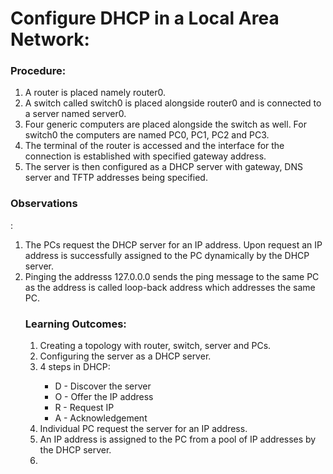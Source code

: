 <h1>Configure DHCP in a Local Area Network:</h1>

<h3>Procedure:</h3>
<ol>
<li>A router is placed namely router0.</li>
<li>A switch called switch0 is placed alongside router0 and is connected to a server named server0.</li>
<li>Four generic computers are placed alongside the switch as well. For switch0 the computers are named PC0, PC1, PC2 and PC3.</li>
<li>The terminal of the router is accessed and the interface for the connection is established with specified gateway address.</li>
<li>The server is then configured as a DHCP server with gateway, DNS server and TFTP addresses being specified.</li>
</ol>
<h3>Observations</h3>:
<ol>
<li>The PCs request the DHCP server for an IP address. Upon request an IP address is successfully assigned to the PC dynamically by the DHCP server.</li>
<li>Pinging the addresss 127.0.0.0 sends the ping message to the same PC as the address is called loop-back address which addresses the same PC.</li>

<h3>Learning Outcomes:</h3>
<ol>
<li>Creating a topology with router, switch, server and PCs.</li>
<li>Configuring the server as a DHCP server.</li>
<li>4 steps in DHCP:</li>
<ul>
  <li>D - Discover the server</li>
  <li>O - Offer the IP address</li>
  <li>R - Request IP</li>
  <li>A - Acknowledgement</li></ul>

<li>Individual PC request the server for an IP address.</li>
<li>An IP address is assigned to the PC from a pool of IP addresses by the DHCP server.<li>

